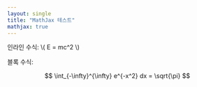 ```yaml
---
layout: single
title: "MathJax 테스트"
mathjax: true
---
```


인라인 수식: \\( E = mc^2 \\)

블록 수식:

$$
\int_{-\infty}^{\infty} e^{-x^2} dx = \sqrt{\pi}
$$
